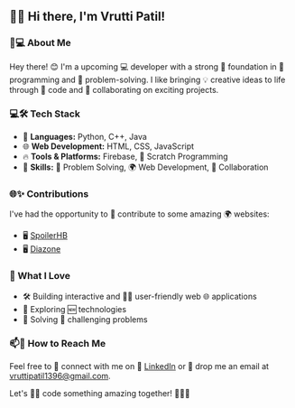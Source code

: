 ## 👋✨ Hi there, I'm Vrutti Patil!

### 🌟💻 About Me  
Hey there! 😊 I'm a upcoming 💻 developer with a strong 🧠 foundation in 🐍 programming and 🧩 problem-solving. I like bringing 💡 creative ideas to life through 💬 code and 🤝 collaborating on exciting projects.

### 💻🛠️ Tech Stack  
- 🐍 **Languages:** Python, C++, Java 
- 🌐 **Web Development:** HTML, CSS, JavaScript  
- 🔥 **Tools & Platforms:** Firebase, 🧩 Scratch Programming  
- 🧠 **Skills:** 🧩 Problem Solving, 🌍 Web Development, 🤝 Collaboration  

### 🌐✨ Contributions  
I've had the opportunity to 🌟 contribute to some amazing 🌍 websites:  
- 🖥️ [SpoilerHB](#)  
- 🖥️ [Diazone](#)  

### 🚀 What I Love  
- 🛠️ Building interactive and 👩‍💻 user-friendly web 🌐 applications  
- 🚀 Exploring 🆕 technologies  
- 🧩 Solving 🧠 challenging problems  

### 📫📲 How to Reach Me  
Feel free to 🤝 connect with me on 🔗 [LinkedIn](https://www.linkedin.com/in/vrutti-patil-3600b9322/) or 📧 drop me an email at [vruttipatil1396@gmail.com](mailto:vruttipatil1396@gmail.com).  

Let's 👩‍💻 code something amazing together! 🚀✨😊
